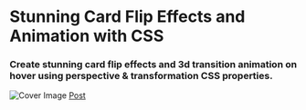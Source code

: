 # Stunning Card Flip Effects and Animation with CSS

### Create stunning card flip effects and 3d transition animation on hover using perspective & transformation CSS properties.

![Cover Image](https://designdrastic.com/upuploads/card-flip-effect-and-3d-transformation-css-hero.png)
[Post](https://designdrastic.com/snippet/stunning-card-flip-animations-with-css)
